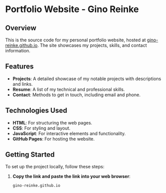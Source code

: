 # Portfolio Website - Gino Reinke

## Overview

This is the source code for my personal portfolio website, hosted at [gino-reinke.github.io](https://gino-reinke.github.io). The site showcases my projects, skills, and contact information.

## Features

- **Projects**: A detailed showcase of my notable projects with descriptions and links.
- **Resume**: A list of my technical and professional skills.
- **Contact**: Methods to get in touch, including email and phone.

## Technologies Used

- **HTML**: For structuring the web pages.
- **CSS**: For styling and layout.
- **JavaScript**: For interactive elements and functionality.
- **GitHub Pages**: For hosting the website.

## Getting Started

To set up the project locally, follow these steps:

1. **Copy the link and paste the link into your web browser**:
   ```bash
   gino-reinke.github.io
